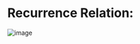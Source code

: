 # Recurrence Relation:

![image](https://user-images.githubusercontent.com/64374947/101934696-9dbf2a00-3be6-11eb-8cea-8972ce091a43.png)

